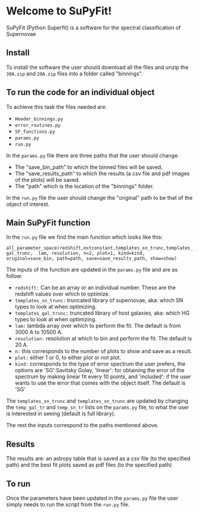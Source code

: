 # Welcome to SuPyFit!

SuPyFit (Python Superfit) is a software for the spectral classification of Supernovae 

## Install 

To install the software the user should download all the files and unzip the `30A.zip` and `20A.zip` files into a folder called "binnings".

## To run the code for an individual object

To achieve this task the files needed are: 

- `Header_binnings.py`
- `error_routines.py`
- `SF_functions.py`
- `params.py`
- `run.py`


In the `params.py` file there are three paths that the user should change.

- The "save_bin_path" to which the binned files will be saved.
- The "save_results_path" to which the results (a csv file and pdf images of the plots) will be saved.
- The "path" which is the location of the "binnings" folder. 

In the `run.py` file the user should change the "original" path to be that of the object of interest.


## Main SuPyFit function 

In the `run.py` file we find the main function which looks like this:


`all_parameter_space(redshift,extconstant,templates_sn_trunc,templates_gal_trunc, 
    lam, resolution, n=2, plot=1, kind=kind, original=save_bin, path=path, save=save_results_path, show=show)`
    
    
The inputs of the function are updated in the `params.py` file and are as follow: 

- `redshift:` Can be an array or an individual number. These are the redshift values over which to optimize. 
- `templates_sn_trunc:`  truncated library of supernovae, aka: which SN types to look at when optimizing.
- `templates_gal_trunc:` truncated library of host galaxies, aka: which HG types to look at when optimizing.
- `lam:` lambda array over which to perform the fit. The default is from 3000 A to 10500 A. 
- `resolution:` resolution at which to bin and perform the fit. The default is 20 A. 
- `n:` this corresponds to the number of plots to show and save as a result. 
- `plot:` either 1 or 0, to either plot or not plot. 
- `kind:` corresponds to the type of error spectrum the user prefers, the options are 'SG':Savitsky Golay, 'linear': for obtaining the error of the spectrum 
by making linear fit every 10 points, and 'included': if the user wants to use the error that comes with the object itself. The default is 'SG'


The `templates_sn_trunc` and `templates_sn_trunc` are updated by changing the `temp_gal_tr` and `temp_sn_tr` lists on the `params.py` file, to what the user is
interested in seeing (default is full library).


The rest the inputs correspond to the paths mentioned above. 
    
## Results

The results are: an astropy table that is saved as a csv file (to the specified path) and the best fit plots saved as pdf files (to the specified path)


## To run

Once the parameters have been updated in the `params.py` file the user simply needs to run the script from the `run.py` file. 
